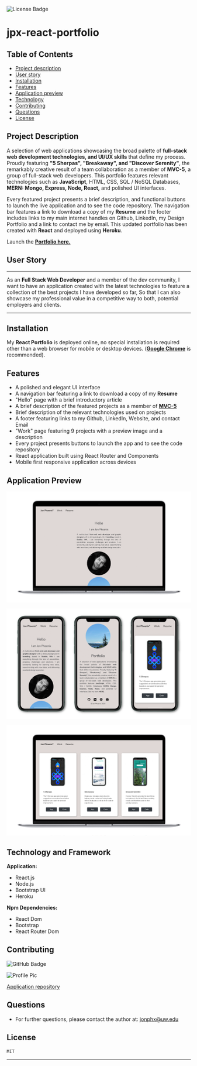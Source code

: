 ![License Badge](https://img.shields.io/badge/License-MIT-0298c3)

# jpx-react-portfolio

## Table of Contents

- [Project description](#project-description)
- [User story](#user-story)
- [Installation](#installation)
- [Features](#features)
- [Application preview](#application-preview)
- [Technology](#technology-and-framework)
- [Contributing](#contributing)
- [Questions](#questions)
- [License](#license)

## Project Description

A selection of web applications showcasing the broad palette of **full-stack web development technologies, and UI/UX skills** that define my process. Proudly featuring **"5 Sherpas", "Breakaway", and "Discover Serenity"**, the remarkably creative result of a team collaboration as a member of **MVC-5**, a group of full-stack web developers. This portfolio features relevant technologies such as **JavaScript**, HTML, CSS, SQL / NoSQL Databases, **MERN: Mongo, Express, Node, React,** and polished UI interfaces.

Every featured project presents a brief description, and functional buttons to launch the live application and to see the code repository. The navigation bar features a link to download a copy of my **Resume** and the footer includes links to my main internet handles on Github, LinkedIn, my Design Portfolio and a link to contact me by email. This updated portfolio has been created with **React** and deployed using **Heroku**.

Launch the [**Portfolio here.**](https://jpx-react-portfolio.herokuapp.com/)

## User Story

---

As an **Full Stack Web Developer** and a member of the dev community,
I want to have an application created with the latest technologies to feature a collection of the best projects I have developed so far,
So that I can also showcase my professional value in a competitive way to both, potential employers and clients.

---

## Installation

My **React Portfolio** is deployed online, no special installation is required other than a web browser for mobile or desktop devices. ([**Google Chrome**](https://www.google.com/chrome/?brand=CHBD&gclid=Cj0KCQjwv7L6BRDxARIsAGj-34pI6kcGFGrZkxQgztLSwZZ7JzwQJFBfDBdgTHCurYEpg3QscMjHhYUaAkkjEALw_wcB&gclsrc=aw.ds) is recommended).

## Features

- A polished and elegant UI interface
- A navigation bar featuring a link to download a copy of my **Resume**
- "Hello" page with a brief introductory article
- A brief description of the featured projects as a member of [**MVC-5**](https://github.com/MVC-5)
- Brief description of the relevant technologies used on projects
- A footer featuring links to my Github, LinkedIn, Website, and contact Email
- "Work" page featuring 9 projects with a preview image and a description
- Every project presents buttons to launch the app and to see the code repository
- React application built using React Router and Components
- Mobile first responsive application across devices

## Application Preview

![jpx-react-portfolio-01](demo/jpx-react-portfolio-01.png)

![jpx-react-portfolio-02](demo/jpx-react-portfolio-02.png)

![jpx-react-portfolio-03](demo/jpx-react-portfolio-03.png)

## Technology and Framework

**Application:**

- React.js
- Node.js
- Bootstrap UI
- Heroku

**Npm Dependencies:**

- React Dom
- Bootstrap
- React Router Dom

## Contributing

![GitHub Badge](https://img.shields.io/badge/Github-JonPhoenix-0298c3)

![Profile Pic](https://github.com/JonPhoenix.png?size=120)

[Application repository](https://github.com/JonPhoenix/jpx-google-books-search)

## Questions

- For further questions, please contact the author at: jonphx@uw.edu

## License

    MIT

---

